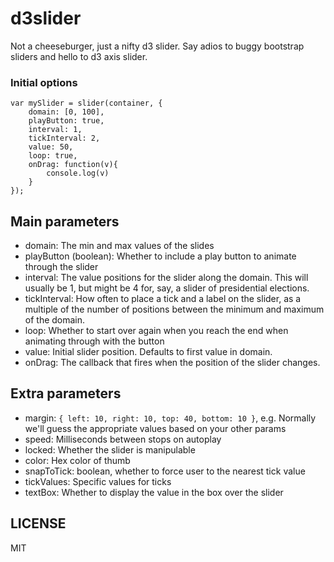 d3slider
========

Not a cheeseburger, just a nifty d3 slider. Say adios to buggy bootstrap sliders and hello to d3 axis slider.

### Initial options

	var mySlider = slider(container, {
		domain: [0, 100],
		playButton: true,
		interval: 1,
		tickInterval: 2,
		value: 50,
		loop: true,
		onDrag: function(v){
			console.log(v)
		}
	});		

## Main parameters

+ domain: The min and max values of the slides
+ playButton (boolean): Whether to include a play button to animate through the slider
+ interval: The value positions for the slider along the domain. This will usually be 1, but might be 4 for, say, a slider of presidential elections.
+ tickInterval: How often to place a tick and a label on the slider, as a multiple of the number of positions between the minimum and maximum of the domain.
+ loop: Whether to start over again when you reach the end when animating through with the button
+ value: Initial slider position. Defaults to first value in domain.
+ onDrag: The callback that fires when the position of the slider changes.

## Extra parameters
+ margin: `{ left: 10, right: 10, top: 40, bottom: 10 }`, e.g. Normally we'll guess the appropriate values based on your other params
+ speed: Milliseconds between stops on autoplay
+ locked: Whether the slider is manipulable
+ color: Hex color of thumb
+ snapToTick: boolean, whether to force user to the nearest tick value
+ tickValues: Specific values for ticks
+ textBox: Whether to display the value in the box over the slider

## LICENSE
MIT